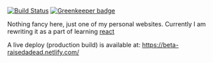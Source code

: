 [![Build Status](https://travis-ci.org/raisedadead/raisedadead.svg?branch=staging)](https://travis-ci.org/raisedadead/raisedadead)
[![Greenkeeper badge](https://badges.greenkeeper.io/raisedadead/raisedadead.svg)](https://greenkeeper.io/)

Nothing fancy here, just one of my personal websites. Currently I am rewriting it as  a part of learning [react](https://reactjs.org)

A live deploy (production build) is available at:
<https://beta-raisedadead.netlify.com/>

